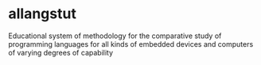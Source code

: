 # allangstut
Educational system of methodology for the comparative study of programming languages ​​for all kinds of embedded devices and computers of varying degrees of capability
